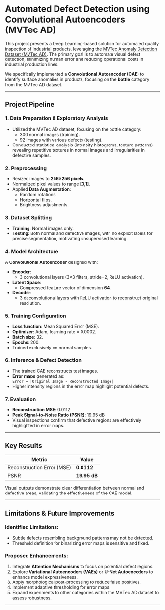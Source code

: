 # Automated Defect Detection using Convolutional Autoencoders (MVTec AD)

This project presents a Deep Learning-based solution for automated quality inspection of industrial products, leveraging the [MVTec Anomaly Detection Dataset (MVTec AD)](https://www.mvtec.com/company/research/datasets/mvtec-ad/downloads). The primary goal is to automate visual defect detection, minimizing human error and reducing operational costs in industrial production lines.

We specifically implemented a **Convolutional Autoencoder (CAE)** to identify surface anomalies in products, focusing on the **bottle** category from the MVTec AD dataset.

---

## Project Pipeline

### 1. Data Preparation & Exploratory Analysis
- Utilized the MVTec AD dataset, focusing on the bottle category:
  - 300 normal images (training).
  - 92 images with various defects (testing).
- Conducted statistical analysis (intensity histograms, texture patterns) revealing repetitive textures in normal images and irregularities in defective samples.

### 2. Preprocessing
- Resized images to **256×256 pixels**.
- Normalized pixel values to range **[0,1]**.
- Applied **Data Augmentation**:
  - Random rotations.
  - Horizontal flips.
  - Brightness adjustments.

### 3. Dataset Splitting
- **Training**: Normal images only.
- **Testing**: Both normal and defective images, with no explicit labels for precise segmentation, motivating unsupervised learning.

### 4. Model Architecture
A **Convolutional Autoencoder** designed with:
- **Encoder**:
  - 3 convolutional layers (3×3 filters, stride=2, ReLU activation).
- **Latent Space**:
  - Compressed feature vector of dimension **64**.
- **Decoder**:
  - 3 deconvolutional layers with ReLU activation to reconstruct original resolution.

### 5. Training Configuration
- **Loss function**: Mean Squared Error (MSE).
- **Optimizer**: Adam, learning rate = 0.0002.
- **Batch size**: 32.
- **Epochs**: 200.
- Trained exclusively on normal samples.

### 6. Inference & Defect Detection
- The trained CAE reconstructs test images.
- **Error maps** generated as:  
  `Error = |Original Image - Reconstructed Image|`
- Higher intensity regions in the error map highlight potential defects.

### 7. Evaluation
- **Reconstruction MSE**: 0.0112
- **Peak Signal-to-Noise Ratio (PSNR)**: 19.95 dB
- Visual inspections confirm that defective regions are effectively highlighted in error maps.

---

## Key Results

| Metric                    | Value        |
|--------------------------|-------------|
| Reconstruction Error (MSE) | **0.0112**  |
| PSNR                     | **19.95 dB** |

Visual outputs demonstrate clear differentiation between normal and defective areas, validating the effectiveness of the CAE model.

---

## Limitations & Future Improvements

### Identified Limitations:
- Subtle defects resembling background patterns may not be detected.
- Threshold definition for binarizing error maps is sensitive and fixed.

### Proposed Enhancements:
1. Integrate **Attention Mechanisms** to focus on potential defect regions.
2. Explore **Variational Autoencoders (VAEs)** or **U-Net Autoencoders** to enhance model expressiveness.
3. Apply morphological post-processing to reduce false positives.
4. Implement adaptive thresholding for error maps.
5. Expand experiments to other categories within the MVTec AD dataset to assess robustness.

---
